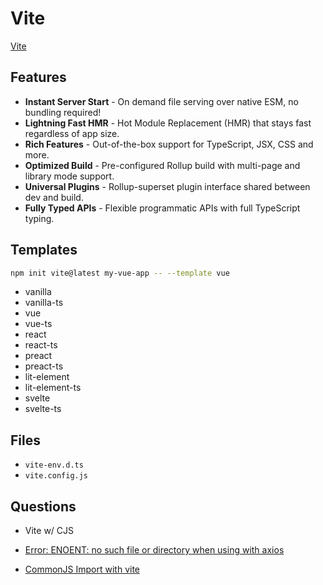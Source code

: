 # Vite

[Vite](https://vitejs.dev/)

## Features

* **Instant Server Start** - On demand file serving over native ESM, no bundling required!
* **Lightning Fast HMR** - Hot Module Replacement (HMR) that stays fast regardless of app size.
* **Rich Features** - Out-of-the-box support for TypeScript, JSX, CSS and more.
* **Optimized Build** - Pre-configured Rollup build with multi-page and library mode support.
* **Universal Plugins** - Rollup-superset plugin interface shared between dev and build.
* **Fully Typed APIs** - Flexible programmatic APIs with full TypeScript typing.

## Templates

```bash
npm init vite@latest my-vue-app -- --template vue
```

* vanilla
* vanilla-ts
* vue
* vue-ts
* react
* react-ts
* preact
* preact-ts
* lit-element
* lit-element-ts
* svelte
* svelte-ts

## Files

* `vite-env.d.ts`
* `vite.config.js`

## Questions

* Vite w/ CJS

* [Error: ENOENT: no such file or directory when using with axios](https://github.com/vitejs/vite/issues/184)
* [CommonJS Import with vite](https://github.com/vitejs/vite/issues/162)

